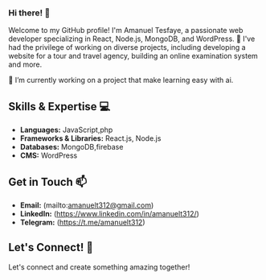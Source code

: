 

<!--
**amanuelt312/amanuelt312** is a ✨ _special_ ✨ repository because its `README.md` (this file) appears on your GitHub profile.

Here are some ideas to get you started:

- 🔭 I’m currently working on ...
- 🌱 I’m currently learning ...
- 👯 I’m looking to collaborate on ...
- 🤔 I’m looking for help with ...
- 💬 Ask me about ...
- 📫 How to reach me: ...
- 😄 Pronouns: ...
- ⚡ Fun fact: ...
-->

### Hi there! 👋

Welcome to my GitHub profile! I'm Amanuel Tesfaye, a passionate web developer specializing in React, Node.js, MongoDB, and WordPress. 🚀
I've had the privilege of working on diverse projects, including developing a website for a tour and travel agency, building an online examination system and more.

🔭 I’m currently working on a project that make learning easy with ai.

## Skills & Expertise 💻

- **Languages:** JavaScript,php
- **Frameworks & Libraries:** React.js, Node.js
- **Databases:** MongoDB,firebase
- **CMS:** WordPress



## Get in Touch 📫

- **Email:** (mailto:amanuelt312@gmail.com)
- **LinkedIn:** (https://www.linkedin.com/in/amanuelt312/)
- **Telegram:** (https://t.me/amanuelt312)

## Let's Connect! 🤝
Let's connect and create something amazing together!


